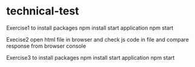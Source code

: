 # technical-test

Exercise1
to install packages
npm install 
start application
npm start

Execise2
open html file in browser and check js code in file and compare response from browser console

Exercise3
to install packages
npm install 
start application
npm start